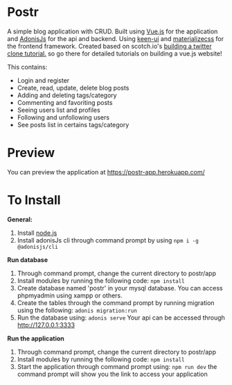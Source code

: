 
# Postr

A simple blog application with CRUD. Built using [Vue.js](https://vuejs.org/) for the application and [AdonisJs](https://adonisjs.com/) for the api and backend. Using [keen-ui](https://josephuspaye.github.io/Keen-UI) and [materializecss](https://materializecss.com) for the frontend framework. Created based on scotch.io's [building a twitter clone tutorial.](https://scotch.io/courses/build-a-twitter-clone-with-adonis-and-vue) so go there for detailed tutorials on building a vue.js website!

This contains:
- Login and register
 - Create, read, update, delete blog posts
 - Adding and deleting tags/category
 - Commenting and favoriting posts
 - Seeing users list and profiles
 - Following and unfollowing users
 - See posts list in certains tags/category

# Preview
You can preview the application at https://postr-app.herokuapp.com/

# To Install
**General:**
 1. Install [node.js](https://nodejs.org/en/)
 2. Install adonisJs cli through command prompt by using 
 ````npm i -g @adonisjs/cli````

**Run database**

 1. Through command prompt, change the current directory to postr/app
 2. Install modules by running the following code:
 ````npm install````
 3. Create database named 'postr' in your mysql database. You can access phpmyadmin using xampp or others.
 4. Create the tables through the command prompt by running migration using the following:
````adonis migration:run````
5. Run the database using:
````adonis serve````
Your api can be accessed through http://127.0.0.1:3333

**Run  the application**
 1. Through command prompt, change the current directory to postr/app
 2. Install modules by running the following code:
 ````npm install````
 3. Start the application through command prompt using:
 ````npm run dev````
 the command prompt will show you the link to access your application
